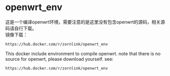 # openwrt_env
这是一个编译openwrt环境，需要注意的是这里没有包含openwrt的源码，相关源码请自行下载。<br>
镜像下载：
```
https://hub.docker.com/r/zornlink/openwrt_env
```
This docker include environment to compile openwrt. note that there is no source for openwrt, please download yourself.
see:
```
https://hub.docker.com/r/zornlink/openwrt_env
```
